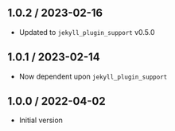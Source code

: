 ## 1.0.2 / 2023-02-16
  * Updated to `jekyll_plugin_support` v0.5.0

## 1.0.1 / 2023-02-14
  * Now dependent upon `jekyll_plugin_support`

## 1.0.0 / 2022-04-02
  * Initial version
